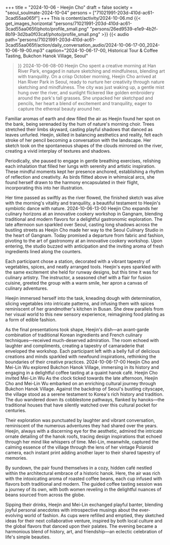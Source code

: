 +++
title = "2024-10-06 - Heejin Cho"
draft = false
society = "seoul_soulmate-2024-10-04"
persons = ["71021991-203d-410d-ac61-3cad55aa065f"]
+++
This is content/activity/2024-10-06.md
{{< get_images_horizontal "persons/71021991-203d-410d-ac61-3cad55aa065f/photo/profile_small.png" "persons/26ed9539-e1e9-4b2f-8b19-3d2ba0f03caf/photo/profile_small.png" >}}
{{< audio
    path="persons/71021991-203d-410d-ac61-3cad55aa065f/action/daily_conversation_audio/2024-10-06-17-00_2024-10-06-19-00.mp3" 
    caption="2024-10-06-17-00, Historical Tour & Coffee Tasting, Bukchon Hanok Village, Seoul"
>}}
2024-10-06-08-00
Heejin Cho spent a creative morning at Han River Park, engaged in nature sketching and mindfulness, blending art with tranquility.
On a crisp October morning, Heejin Cho arrived at Han River Park in Seoul, ready to nurture her creativity through nature sketching and mindfulness. The city was just waking up, a gentle mist hung over the river, and sunlight flickered like golden embroidery around the park's tall grasses. She unpacked her sketchpad and pencils, her heart a blend of excitement and tranquility, eager to capture the ethereal beauty around her.

Familiar aromas of earth and dew filled the air as Heejin found her spot on the bank, being serenaded by the hum of nature's morning choir. Trees stretched their limbs skyward, casting playful shadows that danced as leaves unfurled. Heejin, skilled in balancing aesthetics and reality, felt each stroke of her pencil becoming a conversation with the landscape. Her sketch took on the spontaneous shapes of the clouds mirrored on the river, creating a vivid interplay of textures and shadows.

Periodically, she paused to engage in gentle breathing exercises, relishing each inhalation that filled her lungs with serenity and artistic inspiration. These mindful moments kept her presence anchored, establishing a rhythm of reflection and creativity. As birds flitted above in whimsical arcs, she found herself drawn to the harmony encapsulated in their flight, incorporating this into her illustration.

Her time passed as swiftly as the river flowed, the finished sketch was alive with the morning's vitality and tranquility, a beautiful testament to Heejin's symbiotic dance with nature.
2024-10-06-13-00
Heejin Cho expands her culinary horizons at an innovative cookery workshop in Gangnam, blending traditional and modern flavors for a delightful gastronomic exploration.
The late afternoon sun sparkled over Seoul, casting long shadows across the bustling streets as Heejin Cho made her way to the Seoul Culinary Studio in the heart of Gangnam. Today promised a departure from fabric and fashion, pivoting to the art of gastronomy at an innovative cookery workshop. Upon entering, the studio buzzed with anticipation and the inviting aroma of fresh ingredients lined along the counters.

Each participant chose a station, decorated with a vibrant tapestry of vegetables, spices, and neatly arranged tools. Heejin's eyes sparkled with the same excitement she held for runway designs, but this time it was for culinary artistry. The instructor, a seasoned chef with a flair for fusion cuisine, greeted the group with a warm smile, her apron a canvas of culinary adventures.

Heejin immersed herself into the task, kneading dough with determination, slicing vegetables into intricate patterns, and infusing them with spices reminiscent of her grandmother's kitchen in Busan. She drew parallels from her visual world to this new sensory experience, reimagining food plating as a form of edible fashion.

As the final presentations took shape, Heejin's dish—an avant-garde combination of traditional Korean ingredients and French culinary techniques—received much-deserved admiration. The room echoed with laughter and compliments, creating a tapestry of camaraderie that enveloped the workshop. Each participant left with a belly full of delicious creations and minds sparkled with newfound inspirations, rethinking the boundaries of their creative practices.
2024-10-06-17-00
Heejin Cho and Mei-Lin Wu explored Bukchon Hanok Village, immersing in its history and engaging in a delightful coffee tasting at a quaint hanok café.
Heejin Cho invited Mei-Lin Wu
As the clock ticked towards the late afternoon, Heejin Cho and Mei-Lin Wu embarked on an enriching cultural journey through Bukchon Hanok Village. Against the backdrop of Seoul's bustling cityscape, the village stood as a serene testament to Korea's rich history and tradition. The duo wandered down its cobblestone pathways, flanked by hanoks—the traditional houses that have silently watched over this cultural pocket for centuries.

Their exploration was punctuated by laughter and vibrant conversation, reminiscent of the numerous adventures they had shared over the years. Heejin, always with a discerning eye for the aesthetic, admired the intricate ornate detailing of the hanok roofs, tracing design inspirations that echoed through her mind like whispers of time. Mei-Lin, meanwhile, captured the calming essence of the village through the lens of her vintage Polaroid camera, each instant print adding another layer to their shared tapestry of memories.

By sundown, the pair found themselves in a cozy, hidden café nestled within the architectural embrace of a historic hanok. Here, the air was rich with the intoxicating aroma of roasted coffee beans, each cup infused with flavors both traditional and modern. The guided coffee tasting session was a journey of its own, with both women reveling in the delightful nuances of beans sourced from across the globe.

Sipping their drinks, Heejin and Mei-Lin exchanged playful banter, blending joyful personal anecdotes with introspective musings about the ever-evolving world of fashion. As cups were refilled and emptied, they sketched ideas for their next collaborative venture, inspired by both local culture and the global flavors that danced upon their palates. The evening became a harmonious blend of history, art, and friendship—an eclectic celebration of life's simple beauties.
